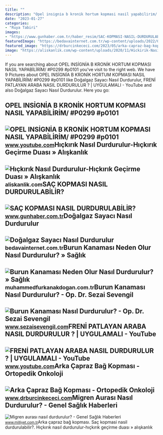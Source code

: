 ```yaml
---
title: ""
description: "Opel insi̇gni̇a b kroni̇k hortum kopmasi nasil yapabi̇li̇ri̇m/ #p0299 #p0101"
date: "2023-01-27"
categories:
- "Ruya Tabiri"
images:
- "https://www.gunhaber.com.tr/haber_resim/SAC-KOPMASI-NASIL-DURDURULABILIR-436426.jpg"
featuredImage: "https://bedavainternet.com.tr/wp-content/uploads/2022/02/Dogalgaz-Sayaci-Nasil-Durdurulur.jpg"
featured_image: "https://drburcinkececi.com/2023/05/arka-capraz-bag-kopmasi-3.jpg"
image: "https://aliskanlik.com/wp-content/uploads/2020/11/Hickirik-Nasil-Durdurulur.jpg"
---
```


If you are searching about OPEL INSİGNİA B KRONİK HORTUM KOPMASI NASIL YAPABİLİRİM/ #P0299 #p0101 you've visit to the right web. We have 9 Pictures about OPEL INSİGNİA B KRONİK HORTUM KOPMASI NASIL YAPABİLİRİM/ #P0299 #p0101 like Doğalgaz Sayacı Nasıl Durdurulur, FRENİ PATLAYAN ARABA NASIL DURDURULUR ? | UYGULAMALI - YouTube and also Doğalgaz Sayacı Nasıl Durdurulur. Here you go:

OPEL INSİGNİA B KRONİK HORTUM KOPMASI NASIL YAPABİLİRİM/ #P0299 #p0101
----------------------------------------------------------------------

 ![OPEL INSİGNİA B KRONİK HORTUM KOPMASI NASIL YAPABİLİRİM/ #P0299 #p0101](https://i.ytimg.com/vi/BPPEzlCa2y8/maxresdefault.jpg?sqp=-oaymwEmCIAKENAF8quKqQMa8AEB-AH-CYAC0AWKAgwIABABGGsgayhrMA8=&rs=AOn4CLAHCqZfG4skCQdnmcu89dkzfVXvKA) <small>www.youtube.com</small>Hıçkırık Nasıl Durdurulur-Hıçkırık Geçirme Duası » Alışkanlık
-------------------------------------------------------------

 ![Hıçkırık Nasıl Durdurulur-Hıçkırık Geçirme Duası » Alışkanlık](https://aliskanlik.com/wp-content/uploads/2020/11/Hickirik-Nasil-Durdurulur.jpg) <small>aliskanlik.com</small>SAÇ KOPMASI NASIL DURDURULABİLİR?
---------------------------------

 ![SAÇ KOPMASI NASIL DURDURULABİLİR?](https://www.gunhaber.com.tr/haber_resim/SAC-KOPMASI-NASIL-DURDURULABILIR-436426.jpg) <small>www.gunhaber.com.tr</small>Doğalgaz Sayacı Nasıl Durdurulur
--------------------------------

 ![Doğalgaz Sayacı Nasıl Durdurulur](https://bedavainternet.com.tr/wp-content/uploads/2022/02/Dogalgaz-Sayaci-Nasil-Durdurulur.jpg) <small>bedavainternet.com.tr</small>Burun Kanaması Neden Olur Nasıl Durdurulur? » Sağlık
----------------------------------------------------

 ![Burun Kanaması Neden Olur Nasıl Durdurulur? » Sağlık](https://muhammedfurkanakdogan.com.tr/wp-content/uploads/Burun-Kanamasi-Neden-Olur-Nasil-Durdurulur.jpg) <small>muhammedfurkanakdogan.com.tr</small>Burun Kanaması Nasıl Durdurulur? - Op. Dr. Sezai Sevengil
---------------------------------------------------------

 ![Burun Kanaması Nasıl Durdurulur? - Op. Dr. Sezai Sevengil](https://www.sezaisevengil.com/wp-content/uploads/2022/07/Burun-Kanamasi-Nasil-Durdurulur.jpg) <small>www.sezaisevengil.com</small>FRENİ PATLAYAN ARABA NASIL DURDURULUR ? | UYGULAMALI - YouTube
--------------------------------------------------------------

 ![FRENİ PATLAYAN ARABA NASIL DURDURULUR ? | UYGULAMALI - YouTube](https://i.ytimg.com/vi/dfq63on3XEU/maxresdefault.jpg) <small>www.youtube.com</small>Arka Çapraz Bağ Kopması - Ortopedik Onkoloji
--------------------------------------------

 ![Arka Çapraz Bağ Kopması - Ortopedik Onkoloji](https://drburcinkececi.com/2023/05/arka-capraz-bag-kopmasi-3.jpg) <small>www.drburcinkececi.com</small>Migren Aurası Nasıl Durdurulur? - Genel Sağlık Haberleri
--------------------------------------------------------

 ![Migren aurası nasıl durdurulur? - Genel Sağlık Haberleri](http://i.milliyet.com.tr/YeniAnaResim/2017/02/22/migren-aurasi-nasil-durdurulur--8603371.Jpeg) <small>www.milliyet.com.tr</small>Arka çapraz bağ kopması. Saç kopmasi nasil durdurulabi̇li̇r?. Hıçkırık nasıl durdurulur-hıçkırık geçirme duası » alışkanlık
